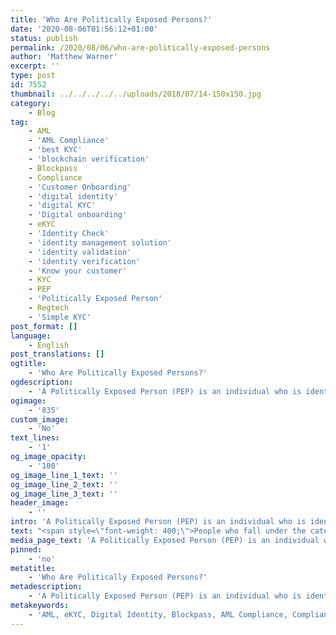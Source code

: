 ```yaml
---
title: 'Who Are Politically Exposed Persons?'
date: '2020-08-06T01:56:12+01:00'
status: publish
permalink: /2020/08/06/who-are-politically-exposed-persons
author: 'Matthew Warner'
excerpt: ''
type: post
id: 7552
thumbnail: ../../../../../uploads/2018/07/14-150x150.jpg
category:
    - Blog
tag:
    - AML
    - 'AML Compliance'
    - 'best KYC'
    - 'blockchain verification'
    - Blockpass
    - Compliance
    - 'Customer Onboarding'
    - 'digital identity'
    - 'digital KYC'
    - 'Digital onboarding'
    - eKYC
    - 'Identity Check'
    - 'identity management solution'
    - 'identity validation'
    - 'identity verification'
    - 'Know your customer'
    - KYC
    - PEP
    - 'Politically Exposed Person'
    - Regtech
    - 'Simple KYC'
post_format: []
language:
    - English
post_translations: []
ogtitle:
    - 'Who Are Politically Exposed Persons?'
ogdescription:
    - 'A Politically Exposed Person (PEP) is an individual who is identified to be at a higher potential risk of involvement with money laundering, bribery and corruption, either through their work personally or through close association with another whose work makes them a higher risk. This is of particular concern where financial services (and some other industries) exist and warrants extra scrutiny to ensure that security measures are met adequately. The most obvious person to be designated as a PEP is one who has (as the name suggests) an important political position. '
ogimage:
    - '835'
custom_image:
    - 'No'
text_lines:
    - '1'
og_image_opacity:
    - '100'
og_image_line_1_text: ''
og_image_line_2_text: ''
og_image_line_3_text: ''
header_image:
    - ''
intro: 'A Politically Exposed Person (PEP) is an individual who is identified to be at a higher potential risk of involvement with money laundering, bribery and corruption, either through their work personally or through close association with another whose work makes them a higher risk. This is of particular concern where financial services (and some other industries) exist and warrants extra scrutiny to ensure that security measures are met adequately. The most obvious person to be designated as a PEP is one who has (as the name suggests) an important political position. '
text: "<span style=\"font-weight: 400;\">People who fall under the category of <a href=\"https://www.blockpass.org/2020/08/06/who-are-politically-exposed-persons/\">PEP</a> can include both domestic and foreign Heads of State, government or other political officials, judicial or military officials and senior executives of state owned corporations. Outside of this, important members of international organizations such as senior management or directors also qualify as PEPs, as do family members and close associates of existing PEPs. There are also different classifications of PEPs, from the highest risk (such as Heads of State and government) to the lower risk (such as local mayors or senior officials of international organisations).\_</span>\r\n\r\n<span style=\"font-weight: 400;\">To combat the potentially higher chance of fraudulent or illicit activity for people who are classified as PEPs,the Financial Action Task Force (FATF) has created extra measures which are to be put in place when PEPs are dealing with financial services. These come in the form of identifying customers who are PEPs and then undertaking <a href=\"https://www.blockpass.org/2019/09/23/understanding-kyc/\">Enhanced Due Diligence</a> (EDD) and enhanced ongoing monitoring.\_</span>\r\n\r\n<span style=\"font-weight: 400;\">Despite these measures, the FATF makes it clear in its guidelines that there is no preconception that PEPs </span><i><span style=\"font-weight: 400;\">are</span></i><span style=\"font-weight: 400;\"> involved with illicit activities, simply that the risk for them is higher, and that they should not be denied services simply by virtue of being on a PEP list.\_</span>\r\n\r\n<span style=\"font-weight: 400;\">Should a person’s name match that of a PEP, additional checks will be carried out to determine whether they are a PEP themselves or simply share a name with a PEP, though determining this can be an issue if certain data is not available. Those that are identified as being a PEP will require extra security measures. This could include establishing where their wealth and funding comes from, performing additional checks such as adverse media checks, or asking additional questions about the nature of the business they intend to conduct. Should the person pass these checks, they still have to remain subject to enhanced ongoing monitoring.\_</span>\r\n\r\n<span style=\"font-weight: 400;\">Whilst important to combat the higher potential risk of fraud, <a href=\"https://www.blockpass.org/2020/08/06/3-stages-of-money-laundering-and-5-ways-to-combat-it/\">money laundering</a>, terrorism financing or other illicit activity, these checks can cause delays and extra work for companies as they ensure they remain compliant.\_</span>\r\n\r\n<span style=\"font-weight: 400;\">Blockpass aims to remove as much of the burden of <a href=\"http://www.blockpass.org/kyc\">KYC</a> and <a href=\"https://www.blockpass.org/2019/10/21/understanding-aml-compliance/\">AML</a> as possible and as such, checking PEPs are a part of the services we provide. Through Blockpass’ <a href=\"http://www.blockpass.org/kyc\">KYC Connect</a> Mobile App, users can upload information and evidence to provide the required details and there is the possibility for merchants to contact users to request more or further information, perfect for accommodating extra PEP requirements. In addition, Blockpass’s app enables ongoing monitoring in a quick and easy manner - uploading the required information onto one app which allows the user to share it with any service provider that needs it.\_</span>\r\n\r\n<span style=\"font-weight: 400;\">The Blockpass platform is fully automated and hosted in the cloud, with no integration or setup fee. Businesses can sign up to the </span><a href=\"https://www.blockpass.org/kyc\"><span style=\"font-weight: 400;\">KYC Connect</span></a><span style=\"font-weight: 400;\"> console in a matter of minutes, test out the service, and start conducting identity documents verification, </span><a href=\"https://www.blockpass.org/kyc\"><span style=\"font-weight: 400;\">KYC </span></a><span style=\"font-weight: 400;\">and </span><a href=\"https://www.blockpass.org/2019/10/21/understanding-aml-compliance/\"><span style=\"font-weight: 400;\">AML </span></a><span style=\"font-weight: 400;\">checks. Sign up for FREE at </span><a href=\"http://console.blockpass.org/\"><span style=\"font-weight: 400;\">console.blockpass.org</span></a><span style=\"font-weight: 400;\">.</span>"
media_page_text: 'A Politically Exposed Person (PEP) is an individual who is identified to be at a higher potential risk of involvement with money laundering, bribery and corruption, either through their work personally or through close association with another whose work makes them a higher risk. This is of particular concern where financial services (and some other industries) exist and warrants extra scrutiny to ensure that security measures are met adequately. The most obvious person to be designated as a PEP is one who has (as the name suggests) an important political position. '
pinned:
    - 'no'
metatitle:
    - 'Who Are Politically Exposed Persons?'
metadescription:
    - 'A Politically Exposed Person (PEP) is an individual who is identified to be at a higher potential risk of involvement with money laundering, bribery and corruption, either through their work personally or through close association with another whose work makes them a higher risk. This is of particular concern where financial services (and some other industries) exist and warrants extra scrutiny to ensure that security measures are met adequately. The most obvious person to be designated as a PEP is one who has (as the name suggests) an important political position. '
metakeywords:
    - 'AML, eKYC, Digital Identity, Blockpass, AML Compliance, Compliance, Customer Onboarding, Digital identity, identity management solution, Identity Verification, KYC, regtech, blockchain verification, digital KYC, PEP, Politically Exposed Person, Know your customer, Compliance, AML compliance, best kyc, simple kyc, customer onboarding, digital onboarding, identity check, identity validation, identity verification, digital identity'
---
```

<!DOCTYPE html PUBLIC "-//W3C//DTD HTML 4.0 Transitional//EN" "http://www.w3.org/TR/REC-html40/loose.dtd">
<?xml encoding="UTF-8">
